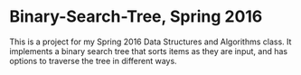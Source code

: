 # Binary-Search-Tree, Spring 2016
This is a project for my Spring 2016 Data Structures and Algorithms class. It implements a binary search tree that sorts items as they are input, and has options to traverse the tree in different ways.
